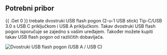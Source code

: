 ## Potrebni pribor

{{ .Get 0 }} trebate dvostruki USB flash pogon (2-u-1 USB stick) Tip-C/USB 3.0 s USB C priključkom i USB A priključkom. Takav dvostruki USB flash pogon isporučuje se zajedno s vašim uređajem. Također možete kupiti takav USB flash pogon od različitih dobavljača.

![Dvostruki USB flash pogon (USB A / USB C)](/images/firmware/update/usb-dual-stick.svg)
